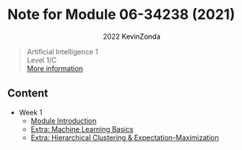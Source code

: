 # Note for Module 06-34238 (2021)

<center>
<span>2022</span>
<a style="text-decoration:none; color: black;" href="https://github.com/KevinZonda">KevinZonda</a>
</center>


> Artificial Intelligence 1  
> Level 1/C  
> [More information](https://www.cs.bham.ac.uk/internal/modules/2021/06-34238/)

## Content

- Week 1
  - [Module Introduction](note/Week1.md)
  - [Extra: Machine Learning Basics](note/Week1-Extra-MLB.md)
  - [Extra: Hierarchical Clustering & Expectation-Maximization](note/Week1-Extra-HCEM.md)